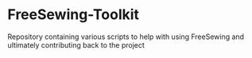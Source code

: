 # FreeSewing-Toolkit
Repository containing various scripts to help with using FreeSewing and ultimately contributing back to the project
